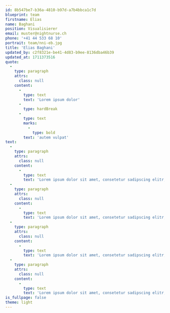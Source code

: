 ```yaml
---
id: 8b547be7-b36a-4810-b97d-a7b4bbca1c7d
blueprint: team
firstname: Elias
name: Baghani
position: Visualisierer
email: muster@nightnurse.ch
phone: '+41 44 533 68 10'
portrait: team/nni-eb.jpg
title: 'Elias Baghani'
updated_by: c2f8321e-be41-4d83-b9ee-8136dba46b39
updated_at: 1711373516
quote:
  -
    type: paragraph
    attrs:
      class: null
    content:
      -
        type: text
        text: 'Lorem ipsum dolor'
      -
        type: hardBreak
      -
        type: text
        marks:
          -
            type: bold
        text: 'autem vulpat'
text:
  -
    type: paragraph
    attrs:
      class: null
    content:
      -
        type: text
        text: 'Lorem ipsum dolor sit amet, consetetur sadipscing elitr, sed diam nonumy eirmod tempor invidunt ut labore et dolore magna aliquyam erat, sed diam voluptua lorem ipsum atuem.'
  -
    type: paragraph
    attrs:
      class: null
    content:
      -
        type: text
        text: 'Lorem ipsum dolor sit amet, consetetur sadipscing elitr, sed diam nonumy eirmod tempor invidunt ut labore et dolore magna aliquyam erat, sed diam voluptua lorem ipsum atuem.'
  -
    type: paragraph
    attrs:
      class: null
    content:
      -
        type: text
        text: 'Lorem ipsum dolor sit amet, consetetur sadipscing elitr, sed diam nonumy eirmod tempor invidunt ut labore et dolore magna aliquyam erat, sed diam voluptua lorem ipsum atuem.'
  -
    type: paragraph
    attrs:
      class: null
    content:
      -
        type: text
        text: 'Lorem ipsum dolor sit amet, consetetur sadipscing elitr, sed diam nonumy eirmod tempor invidunt ut labore et dolore magna aliquyam erat, sed diam voluptua lorem ipsum atuem.'
is_fullpage: false
theme: light
---
```

